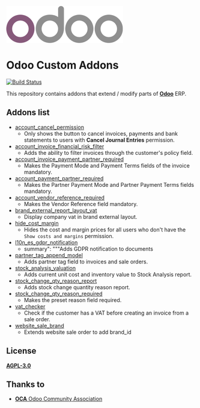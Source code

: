 ![Odoo Logo](/setup/odoo_logo.png)

# Odoo Custom Addons

[![Build Status](https://travis-ci.com/LuqueDaniel/odoo-custom-addons.svg?branch=12.0)](https://travis-ci.com/LuqueDaniel/odoo-custom-addons)

This repository contains addons that extend / modify parts of
**[Odoo](https://www.odoo.com/)** ERP.

## Addons list

* [account_cancel_permission](https://github.com/LuqueDaniel/odoo-custom-addons/tree/12.0/account_cancel_permission)
  * Only shows the button to cancel invoices, payments and bank statements to
      users with **Cancel Journal Entries** permission.
* [account_invoice_financial_risk_filter](https://github.com/LuqueDaniel/odoo-custom-addons/tree/12.0/account_invoice_financial_risk_filter)
  * Adds the ability to filter invoices through the customer's policy field.
* [account_invoice_payment_partner_required](https://github.com/LuqueDaniel/odoo-custom-addons/tree/12.0/account_invoice_payment_partner_required)
  * Makes the Payment Mode and Payment Terms fields of the invoice mandatory.
* [account_payment_partner_required](https://github.com/LuqueDaniel/odoo-custom-addons/tree/12.0/account_payment_partner_required)
  * Makes the Partner Payment Mode and Partner Payment Terms fields mandatory.
* [account_vendor_reference_required](https://github.com/LuqueDaniel/odoo-custom-addons/tree/12.0/account_vendor_reference_required)
  * Makes the Vendor Reference field mandatory.
* [brand_external_report_layout_vat](https://github.com/LuqueDaniel/odoo-custom-addons/tree/12.0/brand_external_report_layout_vat)
  * Display company vat in brand external layout.
* [hide_cost_margin](https://github.com/LuqueDaniel/odoo-custom-addons/tree/12.0/hide_cost_margin)
  * Hides the cost and margin prices for all users who don't have the
      `Show costs and margins` permission.
* [l10n_es_gdpr_notification](https://github.com/LuqueDaniel/odoo-custom-addons/tree/12.0/l10n_es_gdpr_notification)
  * summary": """Adds GDPR notification to documents
* [partner_tag_append_model](https://github.com/LuqueDaniel/odoo-custom-addons/tree/12.0/partner_tag_append_model)
  * Adds partner tag field to invoices and sale orders.
* [stock_analysis_valuation](https://github.com/LuqueDaniel/odoo-custom-addons/tree/12.0/stock_analysis_valuation)
  * Adds current unit cost and inventory value to Stock Analysis report.
* [stock_change_qty_reason_report](https://github.com/LuqueDaniel/odoo-custom-addons/tree/12.0/stock_change_qty_reason_report)
  * Adds stock change quantity reason report.
* [stock_change_qty_reason_required](https://github.com/LuqueDaniel/odoo-custom-addons/tree/12.0/stock_change_qty_reason_required)
  * Makes the preset reason field required.
* [vat_checker](https://github.com/LuqueDaniel/odoo-custom-addons/tree/12.0/vat_checker)
  * Check if the customer has a VAT before creating an invoice from a sale
    order.
* [website_sale_brand](https://github.com/LuqueDaniel/odoo-custom-addons/tree/12.0/website_sale_brand)
  * Extends website sale order to add brand_id

## License

[**AGPL-3.0**](http://www.gnu.org/licenses/agpl)

## Thanks to

* [**OCA** Odoo Community Association](https://github.com/OCA)
